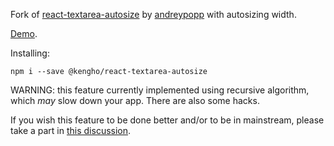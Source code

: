 Fork of [react-textarea-autosize](https://github.com/andreypopp/react-textarea-autosize/) by [andreypopp](https://github.com/andreypopp/) with autosizing width.

[Demo](https://kengho.github.io/react-textarea-autosize/).

Installing:

```
npm i --save @kengho/react-textarea-autosize
```

WARNING: this feature currently implemented using recursive algorithm, which *may* slow down your app. There are also some hacks.

If you wish this feature to be done better and/or to be in mainstream, please take a part in [this discussion](https://github.com/andreypopp/react-textarea-autosize/issues/144/).
